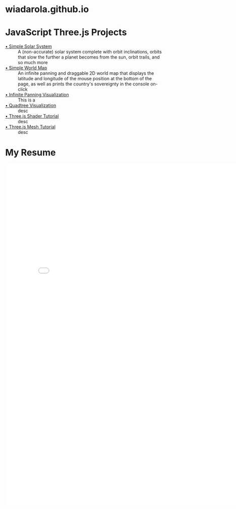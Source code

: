# wiadarola.github.io

<meta name="viewport" content="width=device-width, initial-scale=1.0">
<h1>JavaScript Three.js Projects</h1>
<dl>
  <dt><a href="https://wiadarola.github.io/simple-solar-system">&#x2022; Simple Solar System</a></dt>
    <dd>A (non-accurate) solar system complete with orbit inclinations, orbits that slow the further a planet becomes from the sun, orbit trails, and so much more</dd>
  <dt><a href="https://wiadarola.github.io/simple-world-map">&#x2022; Simple World Map</a></dt>
    <dd>An infinite panning and draggable 2D world map that displays the latitude and longitude of the mouse position at the bottom of the page, as well as prints the country's sovereignty in the console on-click </dd>
  <dt><a href="https://wiadarola.github.io/infinite-panning-visualization">&#x2022; Infinite Panning Visualization</a></dt>
    <dd>This is a </dd>
  <dt><a href="https://wiadarola.github.io/quadtree-visualization">&#x2022; Quadtree Visualization</a></dt>
    <dd>desc</dd>
  <dt><a href="https://wiadarola.github.io/threejs-shader-tutorial">&#x2022; Three.js Shader Tutorial</a></dt>
    <dd>desc</dd>
  <dt><a href="https://wiadarola.github.io/threejs-mesh-tutorial">&#x2022; Three.js Mesh Tutorial</a></dt>
    <dd>desc</dd>
</dl>
<h1>My Resume</h1>
<embed src="Resume.pdf" width="810px" height="1080px" />
